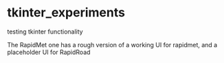 # tkinter_experiments
testing tkinter functionality

The RapidMet one has a rough version of a working UI for rapidmet, and a placeholder UI for RapidRoad
